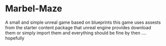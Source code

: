 # Marbel-Maze
 A small and simple unreal game based on blueprints 
 this game uses assests from the starter content package that unreal engine provides
 download them or simply import them and everything should be fine by then .... hopefully
